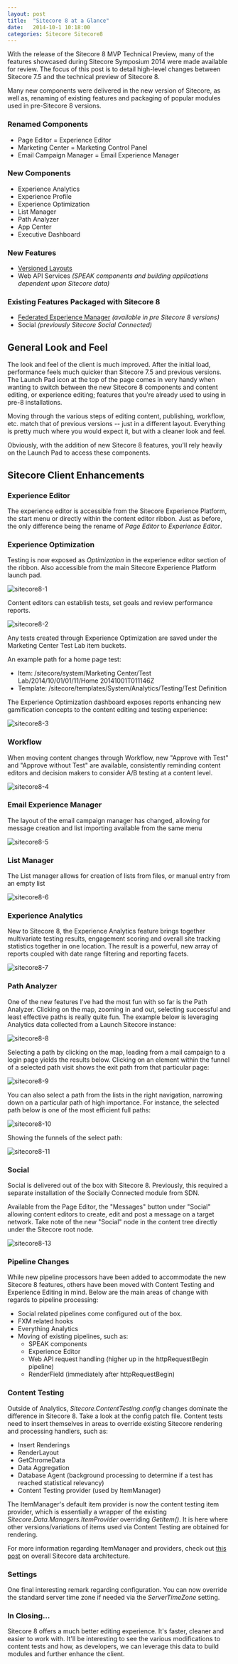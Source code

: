 ```yaml
---
layout: post
title:  "Sitecore 8 at a Glance"
date:   2014-10-1 10:18:00
categories: Sitecore Sitecore8
---
```


With the release of the Sitecore 8 MVP Technical Preview, many of the features showcased during Sitecore Symposium 2014 were made available for review. The focus of this post is to detail high-level changes between Sitecore 7.5 and the technical preview of Sitecore 8.

Many new components were delivered in the new version of Sitecore, as well as, renaming of existing features and packaging of popular modules used in pre-Sitecore 8 versions.

### Renamed Components

* Page Editor = Experience Editor
* Marketing Center = Marketing Control Panel
* Email Campaign Manager = Email Experience Manager


### New Components

* Experience Analytics
* Experience Profile
* Experience Optimization
* List Manager
* Path Analyzer
* App Center
* Executive Dashboard

### New Features

* [Versioned Layouts](http://www.seanholmesby.com/presentation-details-changes-in-sitecore-8-how-renderings-are-stored/)
* Web API Services<em> (SPEAK components and building applications dependent upon Sitecore data)</em>

### Existing Features Packaged with Sitecore 8

* [Federated Experience Manager](http://www.isitedesign.com/sitecore/2014/09/30/orchestrating-connected-experiences-with-sitecore/) <em>(available in pre Sitecore 8 versions)</em>
* Social <em>(previously Sitecore Social Connected)</em>

## General Look and Feel

The look and feel of the client is much improved. After the initial load, performance feels much quicker than Sitecore 7.5 and previous versions. The Launch Pad icon at the top of the page comes in very handy when wanting to switch between the new Sitecore 8 components and content editing, or experience editing; features that you're already used to using in pre-8 installations.

Moving through the various steps of editing content, publishing, workflow, etc. match that of previous versions -- just in a different layout. Everything is pretty much where you would expect it, but with a cleaner look and feel.

Obviously, with the addition of new Sitecore 8 features, you'll rely heavily on the Launch Pad to access these components.

## Sitecore Client Enhancements

### Experience Editor

The experience editor is accessible from the Sitecore Experience Platform, the start menu or directly within the content editor ribbon. Just as before, the only difference being the rename of <em>Page Editor</em> to <em>Experience Editor</em>.

### Experience Optimization

Testing is now exposed as <em>Optimization</em> in the experience editor section of the ribbon. Also accessible from the main Sitecore Experience Platform launch pad.

![sitecore8-1](/assets/images/sitecore8-1.png)

Content editors can establish tests, set goals and review performance reports.

![sitecore8-2](/assets/images/sitecore8-2.png)

Any tests created through Experience Optimization are saved under the Marketing Center Test Lab item buckets.

An example path for a home page test:

* Item: /sitecore/system/Marketing Center/Test Lab/2014/10/01/01/11/Home 20141001T011146Z
* Template: /sitecore/templates/System/Analytics/Testing/Test Definition

The Experience Optimization dashboard exposes reports enhancing new gamification concepts to the content editing and testing experience:

![sitecore8-3](/assets/images/sitecore8-3.png)

### Workflow

When moving content changes through Workflow, new "Approve with Test" and "Approve without Test" are available, consistently reminding content editors and decision makers to consider A/B testing at a content level.

![sitecore8-4](/assets/images/sitecore8-4.png)

### Email Experience Manager

The layout of the email campaign manager has changed, allowing for message creation and list importing available from the same menu

![sitecore8-5](/assets/images/sitecore8-5.png)

### List Manager

The List manager allows for creation of lists from files, or manual entry from an empty list

![sitecore8-6](/assets/images/sitecore8-6.png)

### Experience Analytics

New to Sitecore 8, the Experience Analytics feature brings together multivariate testing results, engagement scoring and overall site tracking statistics together in one location. The result is a powerful, new array of reports coupled with date range filtering and reporting facets.

![sitecore8-7](/assets/images/sitecore8-7.png)

### Path Analyzer

One of the new features I've had the most fun with so far is the Path Analyzer. Clicking on the map, zooming in and out, selecting successful and least effective paths is really quite fun. The example below is leveraging Analytics data collected from a Launch Sitecore instance:

![sitecore8-8](/assets/images/sitecore8-8.png)

Selecting a path by clicking on the map, leading from a mail campaign to a login page yields the results below. Clicking on an element within the funnel of a selected path visit shows the exit path from that particular page:

![sitecore8-9](/assets/images/sitecore8-9.png)

You can also select a path from the lists in the right navigation, narrowing down on a particular path of high importance. For instance, the selected path below is one of the most efficient full paths:

![sitecore8-10](/assets/images/sitecore8-10.png)

Showing the funnels of the select path:

![sitecore8-11](/assets/images/sitecore8-11.png)

### Social

Social is delivered out of the box with Sitecore 8. Previously, this required a separate installation of the Socially Connected module from SDN.

Available from the Page Editor, the "Messages" button under "Social" allowing content editors to create, edit and post a message on a target network. Take note of the new "Social" node in the content tree directly under the Sitecore root node.

![sitecore8-13](/assets/images/sitecore8-13.png)

### Pipeline Changes

While new pipeline processors have been added to accommodate the new Sitecore 8 features, others have been moved with Content Testing and Experience Editing in mind. Below are the main areas of change with regards to pipeline processing:

* Social related pipelines come configured out of the box.
* FXM related hooks
* Everything Analytics
* Moving of existing pipelines, such as:
  * SPEAK components
  * Experience Editor
  * Web API request handling (higher up in the httpRequestBegin pipeline)
  * RenderField (immediately after httpRequestBegin)

### Content Testing

Outside of Analytics, <em>Sitecore.ContentTesting.config</em> changes dominate the difference in Sitecore 8. Take a look at the config patch file. Content tests need to insert themselves in areas to override existing Sitecore rendering and processing handlers, such as:

* Insert Renderings
* RenderLayout
* GetChromeData
* Data Aggregation
* Database Agent (background processing to determine if a test has reached statistical relevancy)
* Content Testing provider (used by ItemManager)

The ItemManager's default item provider is now the content testing item provider, which is essentially a wrapper of the existing <em>Sitecore.Data.Managers.ItemProvider</em> overriding <em>GetItem()</em>. It is here where other versions/variations of items used via Content Testing are obtained for rendering.

For more information regarding ItemManager and providers, check out [this post](http://kamsar.net/index.php/2013/11/sitecore-data-architecture/) on overall Sitecore data architecture.

### Settings

One final interesting remark regarding configuration. You can now override the standard server time zone if needed via the <em>ServerTimeZone</em> setting.

### In Closing...

Sitecore 8 offers a much better editing experience. It's faster, cleaner and easier to work with. It'll be interesting to see the various modifications to content tests and how, as developers, we can leverage this data to build modules and further enhance the client.